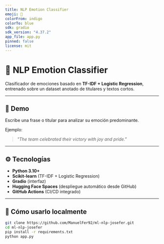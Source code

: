 ```yaml
---
title: NLP Emotion Classifier
emoji: 🧠
colorFrom: indigo
colorTo: blue
sdk: gradio
sdk_version: "4.37.2"
app_file: app.py
pinned: false
license: mit
---
```


# 🧠 NLP Emotion Classifier

Clasificador de emociones basado en **TF-IDF + Logistic Regression**, entrenado sobre un dataset anotado de titulares y textos cortos.

---

## 🚀 Demo

Escribe una frase o titular para analizar su emoción predominante.

Ejemplo:
> *"The team celebrated their victory with joy and pride."*

---

## ⚙️ Tecnologías

- **Python 3.10+**
- **Scikit-learn** (TF-IDF + Logistic Regression)
- **Gradio** (interfaz)
- **Hugging Face Spaces** (despliegue automático desde GitHub)
- **GitHub Actions** (CI/CD integrado)

---

## 🧩 Cómo usarlo localmente

```bash
git clone https://github.com/ManuelFer92/ml-nlp-josefer.git
cd ml-nlp-josefer
pip install -r requirements.txt
python app.py
